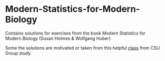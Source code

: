 # Modern-Statistics-for-Modern-Biology
Contains solutions for exercises from the book Modern Statistics for Modern Biology (Susan Holmes &amp; Wolfgang Huber)

Some the solutions are motivated or taken from this helpful [class](https://kind-neumann-789611.netlify.app/) from CSU Group study.
